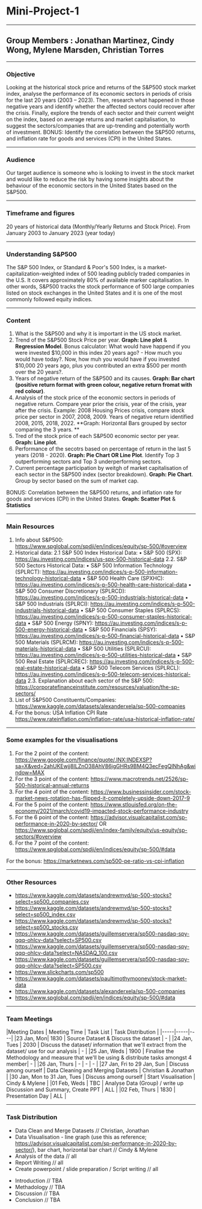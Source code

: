 # Mini-Project-1
------------------
## Group Members : Jonathan Martinez, Cindy Wong, Mylene Marsden, Christian Torres

------------------
### Objective
Looking at the historical stock price and returns of the S&P500 stock market index, analyse the performance of its economic sectors in periods of crisis for the last 20 years (2003 – 2023). Then, research what happened in those negative years and identify whether the affected sectors could recover after the crisis. Finally, explore the trends of each sector and their current weight on the index, based on average returns and market capitalisation, to suggest the sectors/companies that are up-trending and potentially worth of investment.
BONUS: Identify the correlation between the S&P500 returns, and inflation rate for goods and services (CPI) in the United States.

-------------------
### Audience
Our target audience is someone who is looking to invest in the stock market and would like to reduce the risk by having some insights about the behaviour of the economic sectors in the United States based on the S&P500. 

-------------------
### Timeframe and figures
20 years of historical data (Monthly/Yearly Returns and Stock Price). From January 2003 to January 2023 (year today)

-------------------
### Understanding S&P500
The S&P 500 Index, or Standard & Poor's 500 Index, is a market-capitalization-weighted index of 500 leading publicly traded companies in the U.S. It covers approximately 80% of available marker capitalisation. In other words, S&P500 tracks the stock performance of 500 large companies listed on stock exchanges in the United States and it is one of the most commonly followed equity indices.

-------------------
### Content
1. What is the S&P500 and why it is important in the US stock market. 
2. Trend of the S&P500 Stock Price per year. **Graph: Line plot** & **Regression Model**. Bonus calculator: What would have happend if you were invested $10,000 in this index 20 years ago? - How much you would have today?. Now, how muh you would have if you invested $10,000 20 years ago, plus you contributed an extra $500 per month over the 20 years?.
3. Years of negative return of the S&P500 and its causes. **Graph: Bar chart (positive return format with green colour, negative return fromat with red colour)**.
4. Analysis of the stock price of the economic sectors in periods of negative return. Compare year prior the crisis, year of the crisis, year after the crisis. Example: 2008 Housing Prices crisis, compare stock price per sector in 2007, 2008, 2009. Years of negative return identified 2008, 2015, 2018, 2022. **Graph: Horizontal Bars grouped by sector comparing the 3 years. **
5. Tred of the stock price of each S&P500 economic sector per year. **Graph: Line plot**.
6. Performance of the secotrs based on percentage of return in the last 5 years (2018 - 2020). **Graph: Pie Chart OR Line Plot**. Identify Top 3 outperforming sectors and Top 3 underperforming sectors.
7. Current percentage participation by weitgh of market capitalisation of each sector in the S&P500 index (sector breakdown). **Graph: Pie Chart**. Group by sector based on the sum of market cap.

BONUS: Correlation between the S&P500 returns, and inflation rate for goods and services (CPI) in the United States. **Graph: Scatter Plot** & **Statistics**

-------------------
### Main Resources
1. Info about S&P500: https://www.spglobal.com/spdji/en/indices/equity/sp-500/#overview
2. Historical data:
2.1 S&P 500 Index Historical Data:
•	S&P 500 (SPX): https://au.investing.com/indices/us-spx-500-historical-data
2.2. S&P 500 Sectors Historical Data:
•	S&P 500 Information Technology (SPLRCT): https://au.investing.com/indices/s-p-500-information-technology-historical-data
•	S&P 500 Health Care (SPXHC): https://au.investing.com/indices/s-p-500-health-care-historical-data
•	S&P 500 Consumer Discretionary (SPLRCD): https://au.investing.com/indices/s-p-500-industrials-historical-data
•	S&P 500 Industrials (SPLRCI): https://au.investing.com/indices/s-p-500-industrials-historical-data
•	S&P 500 Consumer Staples (SPLRCS): https://au.investing.com/indices/s-p-500-consumer-staples-historical-data
•	S&P 500 Energy (SPNY): https://au.investing.com/indices/s-p-500-energy-historical-data
•	S&P 500 Financials (SPSY): https://au.investing.com/indices/s-p-500-financial-historical-data
•	S&P 500 Materials (SPLRCM): https://au.investing.com/indices/s-p-500-materials-historical-data
•	S&P 500 Utilities (SPLRCU): https://au.investing.com/indices/s-p-500-utilities-historical-data
•	S&P 500 Real Estate (SPLRCREC): https://au.investing.com/indices/s-p-500-real-estate-historical-data
•	S&P 500 Telecom Services (SPLRCL): https://au.investing.com/indices/s-p-500-telecom-services-historical-data
2.3. Explanation about each sector of the S&P 500: https://corporatefinanceinstitute.com/resources/valuation/the-sp-sectors/
3. List of S&P500 Constituents/Companies: https://www.kaggle.com/datasets/alexanderxela/sp-500-companies
4. For the bonus: USA Inflation CPI Rate https://www.rateinflation.com/inflation-rate/usa-historical-inflation-rate/

-------------------
### Some examples for the visualisations
1. For the 2 point of the content: https://www.google.com/finance/quote/.INX:INDEXSP?sa=X&ved=2ahUKEwjj8ILZnO38AhV86jgGHRs9BM4Q3ecFegQINhAg&window=MAX
2. For the 3 point of the content: https://www.macrotrends.net/2526/sp-500-historical-annual-returns
3. For the 4 point of the content: https://www.businessinsider.com/stock-market-news-rotation-has-flipped-it-completely-upside-down-2017-9
4. For the 5 point of the content: https://www.stlouisfed.org/on-the-economy/2021/march/covid19-impacted-stock-performance-industry
5. For the 6 point of the content: https://advisor.visualcapitalist.com/sp-performance-in-2020-by-sector/  OR https://www.spglobal.com/spdji/en/index-family/equity/us-equity/sp-sectors/#overview
6. For the 7 point of the content: https://www.spglobal.com/spdji/en/indices/equity/sp-500/#data

For the bonus: https://marketnews.com/sp500-pe-ratio-vs-cpi-inflation

-------------------
### Other Resources 
* https://www.kaggle.com/datasets/andrewmvd/sp-500-stocks?select=sp500_companies.csv
* https://www.kaggle.com/datasets/andrewmvd/sp-500-stocks?select=sp500_index.csv
* https://www.kaggle.com/datasets/andrewmvd/sp-500-stocks?select=sp500_stocks.csv
* https://www.kaggle.com/datasets/guillemservera/sp500-nasdaq-spy-qqq-ohlcv-data?select=SP500.csv
* https://www.kaggle.com/datasets/guillemservera/sp500-nasdaq-spy-qqq-ohlcv-data?select=NASDAQ_100.csv
* https://www.kaggle.com/datasets/guillemservera/sp500-nasdaq-spy-qqq-ohlcv-data?select=SP500.csv
* https://www.slickcharts.com/sp500
* https://www.kaggle.com/datasets/paultimothymooney/stock-market-data
* https://www.kaggle.com/datasets/alexanderxela/sp-500-companies
* https://www.spglobal.com/spdji/en/indices/equity/sp-500/#data

-------------------
### Team Meetings
|Meeting Dates | Meeting Time | Task List | Task Distribution |
|-----|-----|----|
|23 Jan, Mon| 1830 | Source Dataset & Discuss the dataset | - |
|24 Jan, Tues | 2030 | Discuss the dataset/ information that we'll extract from the dataset/ use for our analysis | - |
|25 Jan, Weds | 1900 | Finalise the Methodology and measure that we'll be using & distribute tasks amongst 4 member| - |
|26 Jan, Thurs | - | - | - |
|27 Jan, Fri to 29 Jan, Sun | Discuss among ourself | Data Cleaning and Merging Datasets | Christian & Jonathan |
|30 Jan, Mon to 31 Jan, Tues | Discuss among ourself | Start Visualisation | Cindy & Mylene |
|01 Feb, Weds | TBC | Analyse Data (Group) / write up Discussion and Summary, Create PPT | ALL |
|02 Feb, Thurs | 1830 | Presentation Day | ALL |

-------------------
### Task Distribution
- Data Clean and Merge Datasets // Christian, Jonathan 
- Data Visualisation - line graph (use this as reference; https://advisor.visualcapitalist.com/sp-performance-in-2020-by-sector/), bar chart, horizontal bar chart // Cindy & Mylene
- Analysis of the data // all
- Report Writing // all
- Create powerpoint / slide preparation / Script writing // all

* Introduction // TBA
* Methadology // TBA
* Discussion // TBA
* Conclusion // TBA
